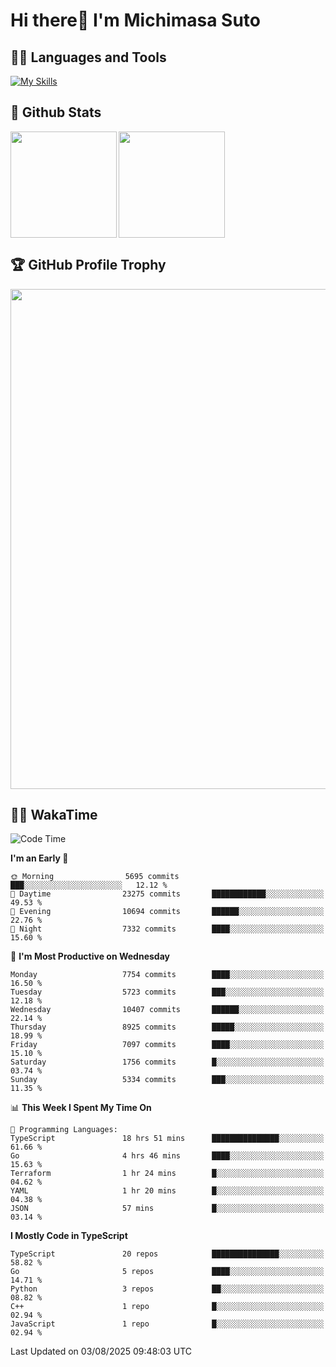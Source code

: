 # Hi there👋 I'm Michimasa Suto

## 🧑‍💻 Languages and Tools
[![My Skills](https://skillicons.dev/icons?i=ts,nextjs,react,go,python,aws,terraform)](https://skillicons.dev)

<!--
**Suto-Michimasa/Suto-Michimasa** is a ✨ _special_ ✨ repository because its `README.md` (this file) appears on your GitHub profile.

Here are some ideas to get you started:

- 🔭 I’m currently working on ...
- 🌱 I’m currently learning ...
- 👯 I’m looking to collaborate on ...
- 🤔 I’m looking for help with ...
- 💬 Ask me about ...
- 📫 How to reach me: ...
- 😄 Pronouns: ...
- ⚡ Fun fact: ...
-->

## 💎 Github Stats

<div>
  <img height="170" align="left" src="https://github-readme-stats-psi-three-31.vercel.app/api?username=Suto-michimasa&count_private=true&show_icons=true&theme=dark" />
  <img height="170" src="https://github-readme-stats-psi-three-31.vercel.app/api/top-langs/?username=Suto-michimasa&langs_count=8&layout=compact&theme=dark" />
</div>

## 🏆 GitHub Profile Trophy

<img width="800" src="https://github-profile-trophy.vercel.app/?username=Suto-michimasa&theme=onedark&no-frame=true"/>


## 🧑‍💻 WakaTime
<!--START_SECTION:waka-->
![Code Time](http://img.shields.io/badge/Code%20Time-1%2C185%20hrs%2036%20mins-blue)

**I'm an Early 🐤** 

```text
🌞 Morning                5695 commits        ███░░░░░░░░░░░░░░░░░░░░░░   12.12 % 
🌆 Daytime                23275 commits       ████████████░░░░░░░░░░░░░   49.53 % 
🌃 Evening                10694 commits       ██████░░░░░░░░░░░░░░░░░░░   22.76 % 
🌙 Night                  7332 commits        ████░░░░░░░░░░░░░░░░░░░░░   15.60 % 
```
📅 **I'm Most Productive on Wednesday** 

```text
Monday                   7754 commits        ████░░░░░░░░░░░░░░░░░░░░░   16.50 % 
Tuesday                  5723 commits        ███░░░░░░░░░░░░░░░░░░░░░░   12.18 % 
Wednesday                10407 commits       ██████░░░░░░░░░░░░░░░░░░░   22.14 % 
Thursday                 8925 commits        █████░░░░░░░░░░░░░░░░░░░░   18.99 % 
Friday                   7097 commits        ████░░░░░░░░░░░░░░░░░░░░░   15.10 % 
Saturday                 1756 commits        █░░░░░░░░░░░░░░░░░░░░░░░░   03.74 % 
Sunday                   5334 commits        ███░░░░░░░░░░░░░░░░░░░░░░   11.35 % 
```


📊 **This Week I Spent My Time On** 

```text
💬 Programming Languages: 
TypeScript               18 hrs 51 mins      ███████████████░░░░░░░░░░   61.66 % 
Go                       4 hrs 46 mins       ████░░░░░░░░░░░░░░░░░░░░░   15.63 % 
Terraform                1 hr 24 mins        █░░░░░░░░░░░░░░░░░░░░░░░░   04.62 % 
YAML                     1 hr 20 mins        █░░░░░░░░░░░░░░░░░░░░░░░░   04.38 % 
JSON                     57 mins             █░░░░░░░░░░░░░░░░░░░░░░░░   03.14 % 
```

**I Mostly Code in TypeScript** 

```text
TypeScript               20 repos            ███████████████░░░░░░░░░░   58.82 % 
Go                       5 repos             ████░░░░░░░░░░░░░░░░░░░░░   14.71 % 
Python                   3 repos             ██░░░░░░░░░░░░░░░░░░░░░░░   08.82 % 
C++                      1 repo              █░░░░░░░░░░░░░░░░░░░░░░░░   02.94 % 
JavaScript               1 repo              █░░░░░░░░░░░░░░░░░░░░░░░░   02.94 % 
```




 Last Updated on 03/08/2025 09:48:03 UTC
<!--END_SECTION:waka-->
